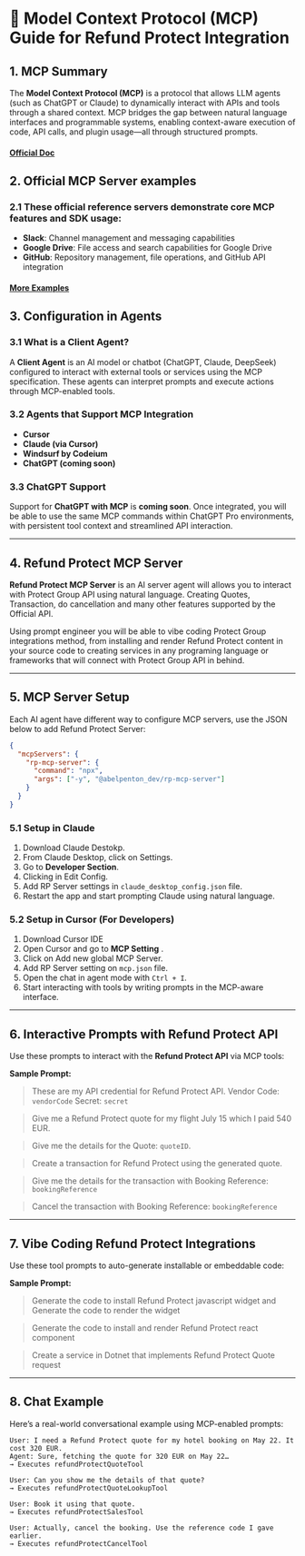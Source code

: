 # 🧠 Model Context Protocol (MCP) Guide for Refund Protect Integration

## 1. MCP Summary

The **Model Context Protocol (MCP)** is a protocol that allows LLM agents (such as ChatGPT or Claude) to dynamically interact with APIs and tools through a shared context. MCP bridges the gap between natural language interfaces and programmable systems, enabling context-aware execution of code, API calls, and plugin usage—all through structured prompts.

#### [Official Doc](https://modelcontextprotocol.io)

## 2. Official MCP Server examples

### 2.1 These official reference servers demonstrate core MCP features and SDK usage:

- **Slack**: Channel management and messaging capabilities
- **Google Drive**: File access and search capabilities for Google Drive
- **GitHub**: Repository management, file operations, and GitHub API integration

#### [More Examples](https://modelcontextprotocol.io/examples)

## 3. Configuration in Agents

### 3.1 What is a Client Agent?

A **Client Agent** is an AI model or chatbot (ChatGPT, Claude, DeepSeek) configured to interact with external tools or services using the MCP specification. These agents can interpret prompts and execute actions through MCP-enabled tools.

### 3.2 Agents that Support MCP Integration

- **Cursor**
- **Claude (via Cursor)**
- **Windsurf by Codeium**
- **ChatGPT (coming soon)**

### 3.3 ChatGPT Support

Support for **ChatGPT with MCP** is **coming soon**. Once integrated, you will be able to use the same MCP commands within ChatGPT Pro environments, with persistent tool context and streamlined API interaction.

---

## 4. Refund Protect MCP Server

**Refund Protect MCP Server** is an AI server agent will allows you to interact with Protect Group API using natural language. Creating Quotes, Transaction, do cancellation and many other features supported by the Official API.

Using prompt engineer you will be able to vibe coding Protect Group integrations method, from installing and render Refund Protect content in your source code to creating services in any programing language or frameworks that will connect with Protect Group API in behind.

---

## 5. MCP Server Setup

Each AI agent have different way to configure MCP servers, use the JSON below to add Refund Protect Server:

```json
{
  "mcpServers": {
    "rp-mcp-server": {
      "command": "npx",
      "args": ["-y", "@abelpenton_dev/rp-mcp-server"]
    }
  }
}
```

### 5.1 Setup in Claude

1. Download Claude Destokp.
2. From Claude Desktop, click on Settings.
3. Go to **Developer Section**.
4. Clicking in Edit Config.
5. Add RP Server settings in `claude_desktop_config.json` file.
6. Restart the app and start prompting Claude using natural language.

### 5.2 Setup in Cursor (For Developers)

1. Download Cursor IDE
2. Open Cursor and go to **MCP Setting** .
3. Click on Add new global MCP Server.
4. Add RP Server setting on `mcp.json` file.
5. Open the chat in agent mode with `Ctrl + I`.
6. Start interacting with tools by writing prompts in the MCP-aware interface.

---

## 6. Interactive Prompts with Refund Protect API

Use these prompts to interact with the **Refund Protect API** via MCP tools:

**Sample Prompt:**

> These are my API credential for Refund Protect API.
> Vendor Code: `vendorCode`
> Secret: `secret`

> Give me a Refund Protect quote for my flight July 15 which I paid 540 EUR.

> Give me the details for the Quote: `quoteID`.

> Create a transaction for Refund Protect using the generated quote.

> Give me the details for the transaction with Booking Reference: `bookingReference`

> Cancel the transaction with Booking Reference: `bookingReference`

---

## 7. Vibe Coding Refund Protect Integrations

Use these tool prompts to auto-generate installable or embeddable code:

**Sample Prompt:**

> Generate the code to install Refund Protect javascript widget and Generate the code to render the widget

> Generate the code to install and render Refund Protect react component

> Create a service in Dotnet that implements Refund Protect Quote request

---

## 8. Chat Example

Here’s a real-world conversational example using MCP-enabled prompts:

```
User: I need a Refund Protect quote for my hotel booking on May 22. It cost 320 EUR.
Agent: Sure, fetching the quote for 320 EUR on May 22…
→ Executes refundProtectQuoteTool

User: Can you show me the details of that quote?
→ Executes refundProtectQuoteLookupTool

User: Book it using that quote.
→ Executes refundProtectSalesTool

User: Actually, cancel the booking. Use the reference code I gave earlier.
→ Executes refundProtectCancelTool
```
